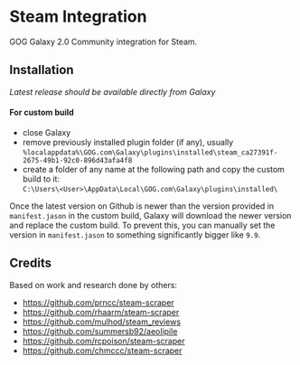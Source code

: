 # Steam Integration

GOG Galaxy 2.0 Community integration for Steam.

## Installation

*Latest release should be available directly from Galaxy*

#### For custom build
- close Galaxy
- remove previously installed plugin folder (if any), usually<br>
`%localappdata%\GOG.com\Galaxy\plugins\installed\steam_ca27391f-2675-49b1-92c0-896d43afa4f8`
- create a folder of any name at the following path and copy the custom build to it:<br>
`C:\Users\<User>\AppData\Local\GOG.com\Galaxy\plugins\installed\`

Once the latest version on Github is newer than the version provided in `manifest.jason` in the custom build, Galaxy will download the newer version and replace the custom build. To prevent this, you can manually set the version in `manifest.jason` to something significantly bigger like `9.9`.

## Credits

Based on work and research done by others:
* https://github.com/prncc/steam-scraper
* https://github.com/rhaarm/steam-scraper
* https://github.com/mulhod/steam_reviews
* https://github.com/summersb92/aeolipile
* https://github.com/rcpoison/steam-scraper
* https://github.com/chmccc/steam-scraper
